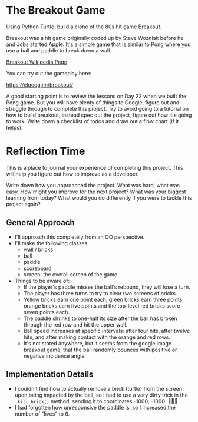 # The Breakout Game

Using Python Turtle, build a clone of the 80s hit game Breakout.

Breakout was a hit game originally coded up by Steve Wozniak before he and Jobs started Apple. It's a simple game that is similar to Pong where you use a ball and paddle to break down a wall. 

[Breakout Wikipedia Page](https://en.wikipedia.org/wiki/Breakout_(video_game))

You can try out the gameplay here:

https://elgoog.im/breakout/

A good starting point is to review the lessons on Day 22 when we built the Pong game. But you will have plenty of things to Google, figure out and struggle through to complete this project. Try to avoid going to a tutorial on how to build breakout, instead spec out the project, figure out how it's going to work. Write down a checklist of todos and draw out a flow chart (if it helps).

# Reflection Time

This is a place to journal your experience of completing this project. This will help you figure out how to improve as a developer.

Write down how you approached the project. What was hard, what was easy. How might you improve for the next project? What was your biggest learning from today? What would you do differently if you were to tackle this project again?

## General Approach

+ I'll approach this completely from an OO perspective.
+ I'll make the following classes:
    + wall / bricks
	+ ball
	+ paddle
	+ scoreboard
	+ screen: the overall screen of the game
+ Things to be aware of:
    + If the player's paddle misses the ball's rebound, they will lose a turn.
	+ The player has three turns to try to clear two screens of bricks. 
	+ Yellow bricks earn one point each, green bricks earn three points, orange bricks earn five points and the top-level red bricks score seven points each.
	+ The paddle shrinks to one-half its size after the ball has broken through the red row and hit the upper wall. 
	+ Ball speed increases at specific intervals: after four hits, after twelve hits, and after making contact with the orange and red rows. 
	+ It's not stated anywhere, but it seems from the google image breakout game, that the ball randomly bounces with positive or negative incidence angle.

## Implementation Details 

+ I couldn't find how to actually remove a brick (turtle) from the screen upon being impacted by the ball, so I had to use a very dirty trick in the `.kill_brick()` method: sending it to coordinates -1000, -1000. 🤷🏽‍♂️
+ I had forgotten how unresponsive the paddle is, so I increased the number of "lives" to 6.
